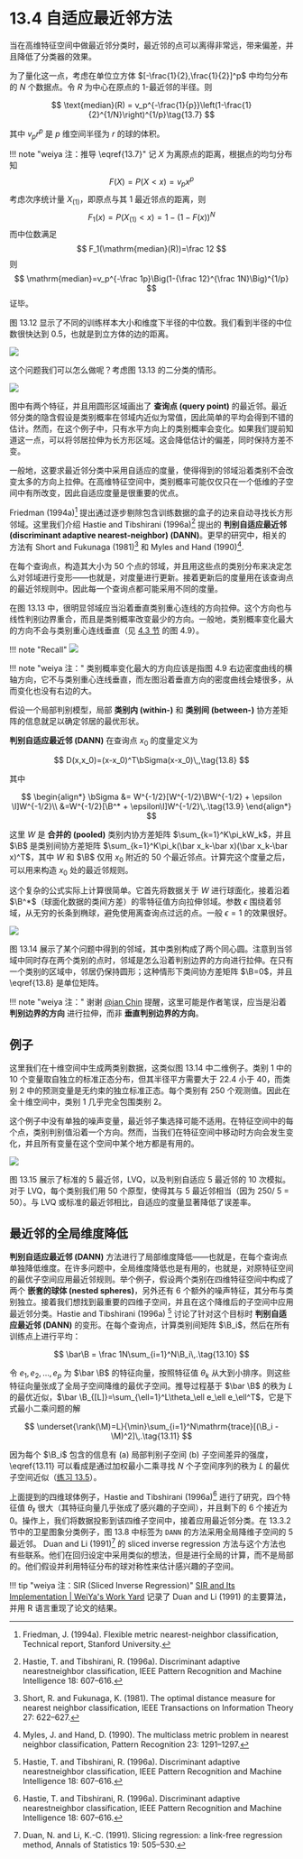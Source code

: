 # 13.4 自适应最近邻方法

当在高维特征空间中做最近邻分类时，最近邻的点可以离得非常远，带来偏差，并且降低了分类器的效果。

为了量化这一点，考虑在单位立方体 $[-\frac{1}{2},\frac{1}{2}]^p$ 中均匀分布的 $N$ 个数据点。令 $R$ 为中心在原点的 1-最近邻的半径。则

$$
\text{median}(R) = v_p^{-\frac{1}{p}}\left(1-\frac{1}{2}^{1/N}\right)^{1/p}\tag{13.7}
$$

其中 $v_pr^p$ 是 $p$ 维空间半径为 $r$ 的球的体积。

!!! note "weiya 注：推导 \eqref{13.7}"
	记 $X$ 为离原点的距离，根据点的均匀分布知
	$$
	F(X) = P(X<x)=v_px^p
	$$
	考虑次序统计量 $X_{(1)}$，即原点与其 1 最近邻点的距离，则
	$$
	F_1(x)=P(X_{(1)}<x)=1-(1-F(x))^N
	$$
	而中位数满足
	$$
	F_1(\mathrm{median}(R))=\frac 12
	$$
	则
	$$
	\mathrm{median}=v_p^{-\frac 1p}\Big(1-{\frac 12}^{\frac 1N}\Big)^{1/p}
	$$
	证毕。

图 13.12 显示了不同的训练样本大小和维度下半径的中位数。我们看到半径的中位数很快达到 0.5，也就是到立方体的边的距离。

![](../img/13/fig13.12.png)

这个问题我们可以怎么做呢？考虑图 13.13 的二分类的情形。

![](../img/13/fig13.13.png)

图中有两个特征，并且用圆形区域画出了 **查询点 (query point)** 的最近邻。最近邻分类的隐含假设是类别概率在邻域内近似为常值，因此简单的平均会得到不错的估计。然而，在这个例子中，只有水平方向上的类别概率会变化。如果我们提前知道这一点，可以将邻居拉伸为长方形区域。这会降低估计的偏差，同时保持方差不变。

一般地，这要求最近邻分类中采用自适应的度量，使得得到的邻域沿着类别不会改变太多的方向上拉伸。在高维特征空间中，类别概率可能仅仅只在一个低维的子空间中有所改变，因此自适应度量是很重要的优点。

Friedman (1994a)[^1] 提出通过逐步剔除包含训练数据的盒子的边来自动寻找长方形邻域。这里我们介绍  Hastie and Tibshirani (1996a)[^2] 提出的 **判别自适应最近邻 (discriminant adaptive nearest-neighbor) (DANN)**。更早的研究中，相关的方法有 Short and Fukunaga (1981)[^3] 和 Myles and Hand (1990)[^4].

在每个查询点，构造其大小为 50 个点的邻域，并且用这些点的类别分布来决定怎么对邻域进行变形——也就是，对度量进行更新。接着更新后的度量用在该查询点的最近邻规则中。因此每一个查询点都可能采用不同的度量。

在图 13.13 中，很明显邻域应当沿着垂直类别重心连线的方向拉伸。这个方向也与线性判别边界重合，而且是类别概率改变最少的方向。一般地，类别概率变化最大的方向不会与类别重心连线垂直（见 [4.3 节](../04-Linear-Methods-for-Classification/4.3-Linear-Discriminant-Analysis/index.html) 的图 4.9）。

!!! note "Recall"
	![](../img/04/fig4.9.png)

!!! note "weiya 注："
	类别概率变化最大的方向应该是指图 4.9 右边密度曲线的横轴方向，它不与类别重心连线垂直，而左图沿着垂直方向的密度曲线会矮很多，从而变化也没有右边的大。

假设一个局部判别模型，局部 **类别内 (within-)** 和 **类别间 (between-)** 协方差矩阵的信息就足以确定邻居的最优形状。

**判别自适应最近邻 (DANN)** 在查询点 $x_0$ 的度量定义为 

$$
D(x,x_0)=(x-x_0)^T\bSigma(x-x_0)\,,\tag{13.8}
$$

其中

$$
\begin{align*}
\bSigma &= W^{-1/2}[W^{-1/2}\BW^{-1/2} + \epsilon \I]W^{-1/2}\\
&=W^{-1/2}[\B^* + \epsilon\I]W^{-1/2}\,.\tag{13.9}
\end{align*}
$$

这里 $W$ 是 **合并的 (pooled)** 类别内协方差矩阵 $\sum_{k=1}^K\pi_kW_k$，并且 $\B$ 是类别间协方差矩阵 $\sum_{k=1}^K\pi_k(\bar x_k-\bar x)(\bar x_k-\bar x)^T$，其中 $W$ 和 $\B$ 仅用 $x_0$ 附近的 50 个最近邻点。计算完这个度量之后，可以用来构造 $x_0$ 处的最近邻规则。

这个复杂的公式实际上计算很简单。它首先将数据关于 $W$ 进行球面化，接着沿着 $\B^*$（球面化数据的类间方差）的零特征值方向拉伸邻域。参数 $\epsilon$ 围绕着邻域，从无穷的长条到椭球，避免使用离查询点过远的点。一般 $\epsilon=1$ 的效果很好。

![](../img/13/fig13.14.png)

图 13.14 展示了某个问题中得到的邻域，其中类别构成了两个同心圆。注意到当邻域中同时存在两个类别的点时，邻域是怎么沿着判别边界的方向进行拉伸。在只有一个类别的区域中，邻居仍保持圆形；这种情形下类间协方差矩阵 $\B=0$，并且 \eqref{13.8} 是单位矩阵。

!!! note "weiya 注："
	谢谢 [@ian Chin](https://disqus.com/by/qianyy/) 提醒，这里可能是作者笔误，应当是沿着 **判别边界的方向** 进行拉伸，而非 **垂直判别边界的方向**。

## 例子

这里我们在十维空间中生成两类别数据，这类似图 13.14 中二维例子。类别 1 中的 10 个变量取自独立的标准正态分布，但其半径平方需要大于 22.4 小于 40，而类别 2 中的预测变量是无约束的独立标准正态。每个类别有 250 个观测值。因此在全十维空间中，类别 1 几乎完全包围类别 2。

这个例子中没有单独的噪声变量，最近邻子集选择可能不适用。在特征空间中的每个点，类别判别值沿着一个方向。然而，当我们在特征空间中移动时方向会发生变化，并且所有变量在这个空间中某个地方都是有用的。

![](../img/13/fig13.15.png)

图 13.15 展示了标准的 5 最近邻，LVQ，以及判别自适应 5 最近邻的 10 次模拟。对于 LVQ，每个类别我们用 50 个原型，使得其与 5 最近邻相当（因为 250/ 5 = 50）。与 LVQ 或标准的最近邻相比，自适应的度量显著降低了误差率。

## 最近邻的全局维度降低

**判别自适应最近邻 (DANN)** 方法进行了局部维度降低——也就是，在每个查询点单独降低维度。在许多问题中，全局维度降低也是有用的，也就是，对原特征空间的最优子空间应用最近邻规则。举个例子，假设两个类别在四维特征空间中构成了两个 **嵌套的球体 (nested spheres)**，另外还有 6 个额外的噪声特征，其分布与类别独立。接着我们想找到最重要的四维子空间，并且在这个降维后的子空间中应用最近邻分类。Hastie and Tibshirani (1996a) [^2] 讨论了针对这个目标时 **判别自适应最近邻 (DANN)** 的变形。在每个查询点，计算类别间矩阵 $\B_i$，然后在所有训练点上进行平均：

$$
\bar\B = \frac 1N\sum_{i=1}^N\B_i\,.\tag{13.10}
$$

令 $e_1,e_2,\ldots,e_p$ 为 $\bar \B$ 的特征向量，按照特征值 $\theta_k$ 从大到小排序。则这些特征向量张成了全局子空间降维的最优子空间。推导过程基于 $\bar \B$ 的秩为 $L$ 的最优近似，$\bar \B_{[L]}=\sum_{\ell=1}^L\theta_\ell e_\ell e_\ell^T$，它是下式最小二乘问题的解

$$
\underset{\rank(\M)=L}{\min}\sum_{i=1}^N\mathrm{trace}[(\B_i - \M)^2]\,.\tag{13.11}
$$

因为每个 $\B_i$ 包含的信息有 (a) 局部判别子空间 (b) 子空间差异的强度，\eqref{13.11} 可以看成是通过加权最小二乘寻找 $N$ 个子空间序列的秩为 $L$ 的最优子空间近似（[练习 13.5](https://github.com/szcf-weiya/ESL-CN/issues/170)）。

上面提到的四维球体例子，Hastie and Tibshirani (1996a)[^2] 进行了研究，四个特征值 $\theta_\ell$ 很大（其特征向量几乎张成了感兴趣的子空间），并且剩下的 6 个接近为 0。操作上，我们将数据投影到该四维子空间中，接着应用最近邻分类。在 13.3.2 节中的卫星图象分类例子，图 13.8 中标签为 `DANN` 的方法采用全局降维子空间的 5 最近邻。 Duan and Li (1991)[^5] 的 sliced inverse regression 方法与这个方法也有些联系。他们在回归设定中采用类似的想法，但是进行全局的计算，而不是局部的。他们假设并利用特征分布的球对称性来估计感兴趣的子空间。


!!! tip "weiya 注：SIR (Sliced Inverse Regression)"
	[SIR and Its Implementation | WeiYa's Work Yard](https://stats.hohoweiya.xyz//2019/01/05/SIR/) 记录了 Duan and Li (1991) 的主要算法，并用 R 语言重现了论文的结果。

[^1]: Friedman, J. (1994a). Flexible metric nearest-neighbor classification, Technical report, Stanford University.
[^2]: Hastie, T. and Tibshirani, R. (1996a). Discriminant adaptive nearestneighbor classification, IEEE Pattern Recognition and Machine Intelligence 18: 607–616.
[^3]: Short, R. and Fukunaga, K. (1981). The optimal distance measure for nearest neighbor classification, IEEE Transactions on Information Theory 27: 622–627.
[^4]: Myles, J. and Hand, D. (1990). The multiclass metric problem in nearest neighbor classification, Pattern Recognition 23: 1291–1297.
[^5]: Duan, N. and Li, K.-C. (1991). Slicing regression: a link-free regression method, Annals of Statistics 19: 505–530.